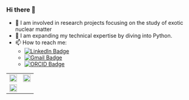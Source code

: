 ### Hi there 👋

- 🔭 I am involved in research projects focusing on the study of exotic nuclear matter 
- 🌱 I am expanding my technical expertise by diving into Python.
- 📫 How to reach me:
    - [![LinkedIn Badge](https://img.shields.io/badge/-Aleksander_Khreptak-blue?style=flat-square&logo=Linkedin&logoColor=white&link=https://www.linkedin.com/in/aleksander-khreptak-8a28b0263)](https://www.linkedin.com/in/aleksander-khreptak-8a28b0263)
    - [![Gmail Badge](https://img.shields.io/badge/-contact_me-ff0000?style=flat-square&logo=Gmail&logoColor=white&link=mailto:alex.nuclearboy@gmail.com)](mailto:alex.nuclearboy@gmail.com)
    - [![ORCID Badge](https://img.shields.io/badge/-my_ORCID-green?style=flat-square&logo=orcid&logoColor=white&link=https://orcid.org/0000-0002-9482-9770)](https://orcid.org/0000-0002-9482-9770)

<!--
**alex-nuclearboy/alex-nuclearboy** is a ✨ _special_ ✨ repository because its `README.md` (this file) appears on your GitHub profile.

Here are some ideas to get you started:

- 🔭 I’m currently working on ...
- 🌱 I’m currently learning ...
- 👯 I’m looking to collaborate on ...
- 🤔 I’m looking for help with ...
- 💬 Ask me about ...
- 📫 How to reach me: ...
- 😄 Pronouns: ...
- ⚡ Fun fact: ...
-->

|                                                |                                                |
|------------------------------------------------|------------------------------------------------|
| <img src="https://github-readme-stats.vercel.app/api?username=alex-nuclearboy&theme=tokyonight&show_icons=true&hide_border=false&count_private=true" width="100%"> | <img src="https://github-readme-streak-stats.herokuapp.com/?user=alex-nuclearboy&theme=tokyonight&hide_border=false" width="100%"> |
| <img src="https://github-readme-stats.vercel.app/api/top-langs/?username=alex-nuclearboy&theme=tokyonight&show_icons=true&hide_border=false&layout=compact" width="100%"> |                                                |
